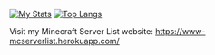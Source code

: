 [![My Stats](https://github-readme-stats.vercel.app/api?username=brokiem&theme=react&show_icons=true&hide_border=true&title_color=2c98ff&icon_color=2c98ff&bg_color=0d1117&hide=prs,issues)](#)
[![Top Langs](https://github-readme-stats.vercel.app/api/top-langs/?username=brokiem&layout=compact&theme=react&show_icons=true&hide_border=true&title_color=2c98ff&icon_color=2c98ff&bg_color=0d1117)](#)

Visit my Minecraft Server List website: https://www-mcserverlist.herokuapp.com/
